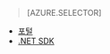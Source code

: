 > [AZURE.SELECTOR] 
- [포털](../articles/media-services/media-services-portal-encoding-units.md)
- [.NET SDK](../articles/media-services/media-services-dotnet-encoding-units.md)


<!--HONumber=52-->